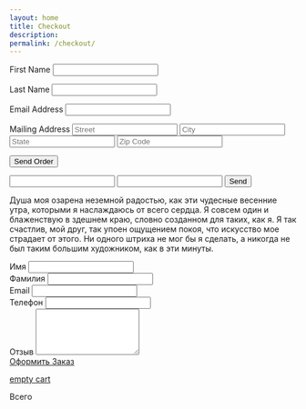 ```yaml
---
layout: home
title: Checkout
description:
permalink: /checkout/
---
```


<form method="post" action="/">
  <label>First Name</label>
  <input type="text" name="First Name">

  <label>Last Name</label>
  <input type="text" name="Last Name">

  <label>Email Address</label>
  <input type="text" name="Email">

  <label>Mailing Address</label>
  <input type="text" name="Street" placeholder="Street">
  <input type="text" name="City" placeholder="City">
  <input type="text" name="State" placeholder="State">
  <input type="text" name="Zip Code" placeholder="Zip Code">

  <input type="hidden" name="_to" value="brad@bradonomics.com,zine@webniyom.com">
  <input type="text" name="_gotcha" style="display: none;">

  <input type="submit" value="Send Order">
</form>


<form action="https://formspree.io/your@cornishmouth.cc" method="POST" />
  <input type="text" name="name">
  <input type="email" name="_replyto">
  <input type="submit" value="Send">
</form>






<div class="simpleCart_items"></div>

Душа моя озарена неземной радостью, как эти чудесные весенние утра, которыми я наслаждаюсь от всего сердца. Я совсем один и блаженствую в здешнем краю, словно созданном для таких, как я. Я так счастлив, мой друг, так упоен ощущением покоя, что искусство мое страдает от этого. Ни одного штриха не мог бы я сделать, а никогда не был таким большим художником, как в эти минуты.

<form method="POST" class="checkout-form">
  <div class="checkout-f">
    <label>Имя</label>
    <input type='text' name='firstname' required/>
  </div>

  <div class="checkout-l">
    <label>Фамилия</label>
    <input type='text' name='lastname' required/>
  </div>

  <div class="checkout-e">
    <label>Email</label>
    <input type='email' name='email' required/>
  </div>

  <div class="checkout-p">
    <label>Телефон</label>
    <input type='tel' name='phone' required/>
  </div>

  <div class="checkout-m">
    <label>Oтзыв</label>
    <textarea name='content' required rows="5"></textarea>
  </div>
  <div class="item_add">
   <a href="javascript:;" class="simpleCart_checkout">Оформить Заказ</a>
  </div>
</form><!-- /end checkout-form -->

<a href="javascript:;" class="simpleCart_empty">empty cart</a>
<p>Всего <span class="simpleCart_total"></span></p>
